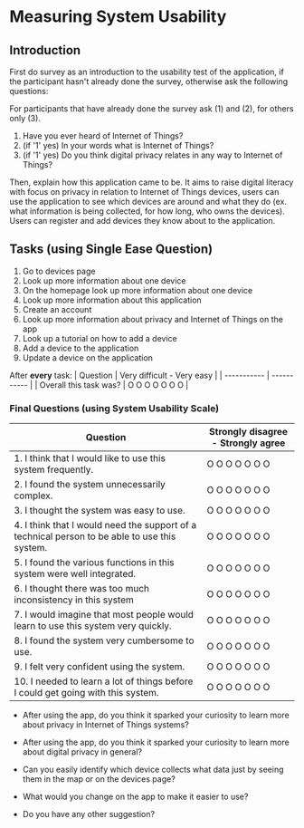 <!--
SPDX-License-Identifier: AGPL-3.0-or-later

Copyright (c) 2023 Nelson Vieira

@author Nelson Vieira <2080511@student.uma.pt>
@license AGPL-3.0 <https://www.gnu.org/licenses/agpl-3.0.txt>
-->
# Measuring System Usability

## Introduction

First do survey as an introduction to the usability test of the application, if the participant hasn't already done the survey, otherwise ask the following questions:

For participants that have already done the survey ask (1) and (2), for others only (3).
1. Have you ever heard of Internet of Things?
2. (if '1' yes) In your words what is Internet of Things?
3. (if '1' yes) Do you think digital privacy relates in any way to Internet of Things?

Then, explain how this application came to be. It aims to raise digital literacy with focus on privacy in relation to Internet of Things devices, users can use the application to see which devices are around and what they do (ex. what information is being collected, for how long, who owns the devices). Users can register and add devices they know about to the application.

## Tasks (using Single Ease Question)

1. Go to devices page
2. Look up more information about one device
3. On the homepage look up more information about one device
4. Look up more information about this application
5. Create an account
6. Look up more information about privacy and Internet of Things on the app
7. Look up a tutorial on how to add a device
8. Add a device to the application
9. Update a device on the application

After **every** task:
| Question                  | Very difficult - Very easy |
| ----------- | ----------- |
| Overall this task was?      | O O O O O O O       |

### Final Questions (using System Usability Scale)

| Question                  | Strongly disagree - Strongly agree |
| ----------- | ----------- |
| 1. I think that I would like to use this system frequently.      | O O O O O O O       |
| 2. I found the system unnecessarily complex.   | O O O O O O O        |
| 3. I thought the system was easy to use.   | O O O O O O O       |
| 4. I think that I would need the support of a technical person to be able to use this system.   | O O O O O O O        |
| 5. I found the various functions in this system were well integrated.   | O O O O O O O        |
| 6. I thought there was too much inconsistency in this system   | O O O O O O O        |
| 7. I would imagine that most people would learn to use this system very quickly.   | O O O O O O O        |
| 8. I found the system very cumbersome to use.   | O O O O O O O        |
| 9. I felt very confident using the system.   | O O O O O O O        |
| 10. I needed to learn a lot of things before I could get going with this system.   | O O O O O O O        |

- After using the app, do you think it sparked your curiosity to learn more about privacy in Internet of Things systems?

- After using the app, do you think it sparked your curiosity to learn more about digital privacy in general?

- Can you easily identify which device collects what data just by seeing them in the map or on the devices page?

- What would you change on the app to make it easier to use?

- Do you have any other suggestion?

